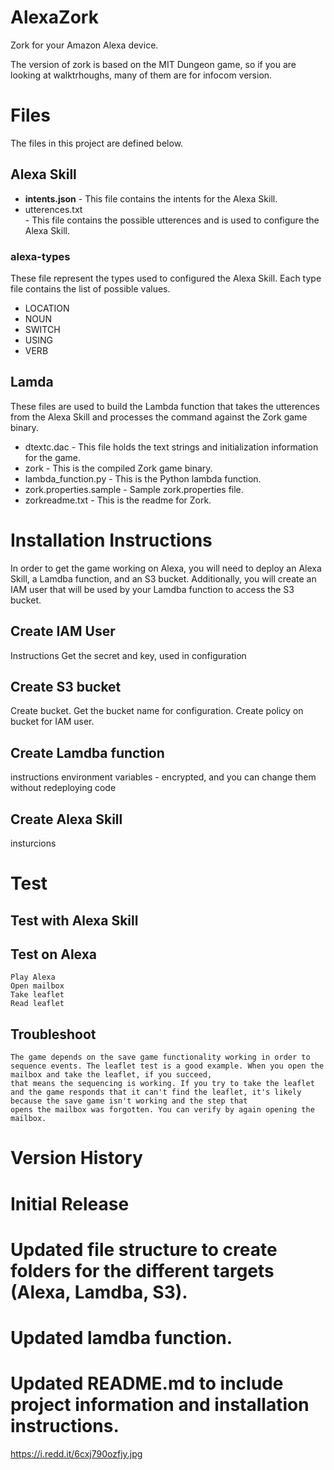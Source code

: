 # AlexaZork

Zork for your Amazon Alexa device.

The version of zork is based on the MIT Dungeon game, so if you are looking at walktrhoughs, many of them are for infocom version.

# Files

The files in this project are defined below.

## Alexa Skill
<ul>
	<li><strong>intents.json</strong> - This file contains the intents for the Alexa Skill.</li>
	<li>utterences.txt</li> - This file contains the possible utterences and is used to configure the Alexa Skill.
</ul>

### alexa-types
These file represent the types used to configured the Alexa Skill. Each type file contains the list of possible values.
<ul>
	<li>LOCATION</li>
	<li>NOUN</li>
	<li>SWITCH</li>
	<li>USING</li>
	<li>VERB</li>
</ul>

## Lamda
These files are used to build the Lambda function that takes the utterences from the Alexa Skill and processes the command against the Zork game binary.
<ul>
	<li>dtextc.dac - This file holds the text strings and initialization information for the game.</li>
	<li>zork - This is the compiled Zork game binary.</li>
	<li>lambda_function.py - This is the Python lambda function.</li>
	<li>zork.properties.sample - Sample zork.properties file.</li>
	<li>zorkreadme.txt - This is the readme for Zork. </li>
</ul>

# Installation Instructions

In order to get the game working on Alexa, you will need to deploy an Alexa Skill, a Lamdba function, and an S3 bucket. Additionally, you will create an IAM 
user that will be used by your Lamdba function to access the S3 bucket.

## Create IAM User
Instructions
Get the secret and key, used in configuration
## Create S3 bucket
Create bucket. Get the bucket name for configuration.
Create policy on bucket for IAM user.
## Create Lamdba function
instructions
environment variables - encrypted, and you can change them without redeploying code
## Create Alexa Skill
insturcions

# Test
## Test with Alexa Skill


## Test on Alexa
	Play Alexa
	Open mailbox
	Take leaflet
	Read leaflet
## Troubleshoot
	The game depends on the save game functionality working in order to sequence events. The leaflet test is a good example. When you open the mailbox and take the leaflet, if you succeed, 
	that means the sequencing is working. If you try to take the leaflet and the game responds that it can't find the leaflet, it's likely because the save game isn't working and the step that 
	opens the mailbox was forgotten. You can verify by again opening the mailbox. 
	
# Version History
# Initial Release
# Updated file structure to create folders for the different targets (Alexa, Lamdba, S3).
# Updated lamdba function.
# Updated README.md to include project information and installation instructions.

https://i.redd.it/6cxj790ozfjy.jpg